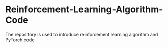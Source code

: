 # Reinforcement-Learning-Algorithm-Code
The repository is used to introduce reinforcement learning algorithm and PyTorch code.
